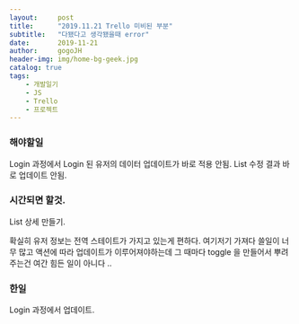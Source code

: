 ```yaml
---
layout:     post
title:      "2019.11.21 Trello 미비된 부분"
subtitle:   "다됐다고 생각됐을때 error"
date:       2019-11-21
author:     gogoJH
header-img: img/home-bg-geek.jpg
catalog: true
tags:
    - 개발일기
    - JS
    - Trello
    - 프로젝트
---
```

### 해야할일 
Login 과정에서 Login 된 유저의 데이터 업데이트가 바로 적용 안됨.
List 수정 결과 바로 업데이트 안됨.

### 시간되면 할것.
List 상세 만들기.

확실히 유저 정보는 전역 스테이트가 가지고 있는게 편하다.
여기저기 가져다 쓸일이 너무 많고 액션에 따라 업데이트가
이루어져야하는데 그 때마다 toggle 을 만들어서 뿌려주는건
여간 힘든 일이 아니다 .. 

### 한일 
Login 과정에서 업데이트.
<!--stackedit_data:
eyJoaXN0b3J5IjpbMjA5ODE3Mjk2NCwtMTUwNDAzNTU0OF19
-->